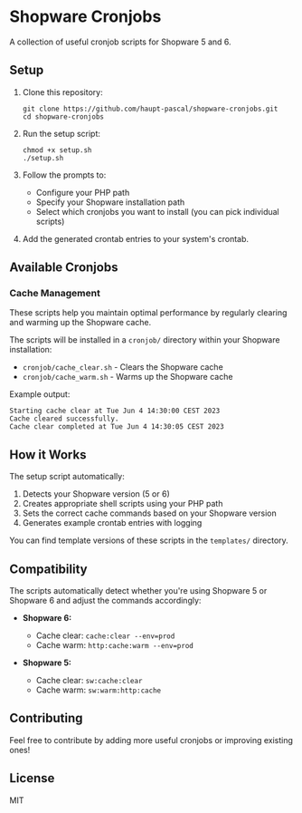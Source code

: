 # Shopware Cronjobs

A collection of useful cronjob scripts for Shopware 5 and 6.

## Setup

1. Clone this repository:
   ```
   git clone https://github.com/haupt-pascal/shopware-cronjobs.git
   cd shopware-cronjobs
   ```

2. Run the setup script:
   ```
   chmod +x setup.sh
   ./setup.sh
   ```

3. Follow the prompts to:
   - Configure your PHP path
   - Specify your Shopware installation path
   - Select which cronjobs you want to install (you can pick individual scripts)

4. Add the generated crontab entries to your system's crontab.

## Available Cronjobs

### Cache Management

These scripts help you maintain optimal performance by regularly clearing and warming up the Shopware cache.

The scripts will be installed in a `cronjob/` directory within your Shopware installation:
- `cronjob/cache_clear.sh` - Clears the Shopware cache
- `cronjob/cache_warm.sh` - Warms up the Shopware cache

Example output:
```
Starting cache clear at Tue Jun 4 14:30:00 CEST 2023
Cache cleared successfully.
Cache clear completed at Tue Jun 4 14:30:05 CEST 2023
```

## How it Works

The setup script automatically:
1. Detects your Shopware version (5 or 6)
2. Creates appropriate shell scripts using your PHP path
3. Sets the correct cache commands based on your Shopware version
4. Generates example crontab entries with logging

You can find template versions of these scripts in the `templates/` directory.

## Compatibility

The scripts automatically detect whether you're using Shopware 5 or Shopware 6 and adjust the commands accordingly:

- **Shopware 6:**
  - Cache clear: `cache:clear --env=prod`
  - Cache warm: `http:cache:warm --env=prod`

- **Shopware 5:**
  - Cache clear: `sw:cache:clear`
  - Cache warm: `sw:warm:http:cache`

## Contributing

Feel free to contribute by adding more useful cronjobs or improving existing ones!

## License

MIT
